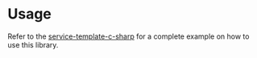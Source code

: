 # Usage

Refer to the [service-template-c-sharp](https://github.com/VU-ASE/service-template-c-sharp) for a complete example on how to use this library.
